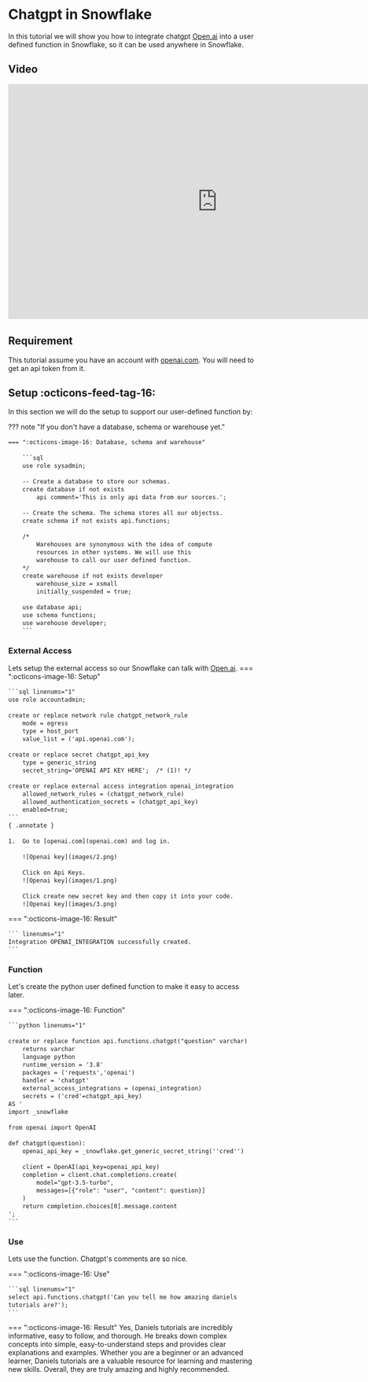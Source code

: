# Chatgpt in Snowflake
In this tutorial we will show you how to integrate chatgpt [Open.ai](https://platform.openai.com/) into a user defined function in Snowflake, so it can be used anywhere in Snowflake.

## Video
<iframe width="850px" height="478px" src="https://www.youtube.com/embed/bS7H5Ores6M?si=IKmT7XpzTbwbRwly" title="YouTube video player" frameborder="0" allow="accelerometer; autoplay; clipboard-write; encrypted-media; gyroscope; picture-in-picture; web-share" referrerpolicy="strict-origin-when-cross-origin" allowfullscreen></iframe>

## Requirement
This tutorial assume you have an account with [openai.com](openai.com). You will need to get an api token from it.

## Setup :octicons-feed-tag-16:
In this section we will do the setup to support our user-defined function by:

??? note "If you don't have a database, schema or warehouse yet."

    === ":octicons-image-16: Database, schema and warehouse"

        ```sql
        use role sysadmin;
        
        -- Create a database to store our schemas.
        create database if not exists 
            api comment='This is only api data from our sources.';

        -- Create the schema. The schema stores all our objectss.
        create schema if not exists api.functions;

        /*
            Warehouses are synonymous with the idea of compute
            resources in other systems. We will use this
            warehouse to call our user defined function.
        */
        create warehouse if not exists developer 
            warehouse_size = xsmall
            initially_suspended = true;

        use database api;
        use schema functions;
        use warehouse developer;
        ```

### External Access
Lets setup the external access so our Snowflake can talk with [Open.ai](https://platform.openai.com/).
=== ":octicons-image-16: Setup"

    ```sql linenums="1"
    use role accountadmin;

    create or replace network rule chatgpt_network_rule
        mode = egress
        type = host_port
        value_list = ('api.openai.com');

    create or replace secret chatgpt_api_key
        type = generic_string
        secret_string='OPENAI API KEY HERE';  /* (1)! */

    create or replace external access integration openai_integration
        allowed_network_rules = (chatgpt_network_rule)
        allowed_authentication_secrets = (chatgpt_api_key)
        enabled=true;
    ```
    { .annotate }

    1.  Go to [openai.com](openai.com) and log in.

        ![Openai key](images/2.png)
        
        Click on Api Keys.
        ![Openai key](images/1.png)

        Click create new secret key and then copy it into your code.
        ![Openai key](images/3.png)

=== ":octicons-image-16: Result"

    ``` linenums="1"
    Integration OPENAI_INTEGRATION successfully created.
    ```

### Function
Let's create the python user defined function to make it easy to access later.

=== ":octicons-image-16: Function"

    ```python linenums="1"

    create or replace function api.functions.chatgpt("question" varchar)
        returns varchar
        language python
        runtime_version = '3.8'
        packages = ('requests','openai')
        handler = 'chatgpt'
        external_access_integrations = (openai_integration)
        secrets = ('cred'=chatgpt_api_key)
    AS '
    import _snowflake

    from openai import OpenAI

    def chatgpt(question):
        openai_api_key = _snowflake.get_generic_secret_string(''cred'')

        client = OpenAI(api_key=openai_api_key)
        completion = client.chat.completions.create(
            model="gpt-3.5-turbo",
            messages=[{"role": "user", "content": question}]
        )    
        return completion.choices[0].message.content
    ';
    ```

### Use
Lets use the function. Chatgpt's comments are so nice.

=== ":octicons-image-16: Use"

    ```sql linenums="1"
    select api.functions.chatgpt('Can you tell me how amazing daniels tutorials are?'); 
    ```

=== ":octicons-image-16: Result"
    Yes, Daniels tutorials are incredibly informative, easy to follow, and thorough. He breaks down complex concepts into simple, easy-to-understand steps and provides clear explanations and examples. Whether you are a beginner or an advanced learner, Daniels tutorials are a valuable resource for learning and mastering new skills. Overall, they are truly amazing and highly recommended.
